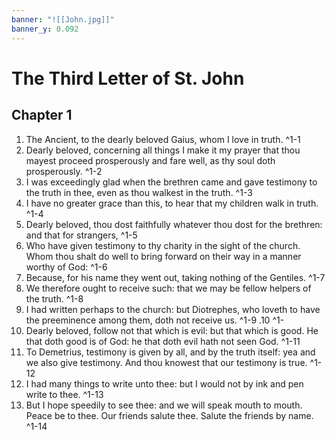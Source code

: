 ```yaml
---
banner: "![[John.jpg]]"
banner_y: 0.092
---
```


# The Third Letter of St. John

## Chapter 1

1. The Ancient, to the dearly beloved Gaius, whom I love in truth. ^1-1
2. Dearly beloved, concerning all things I make it my prayer that thou mayest proceed prosperously and fare well, as thy soul doth prosperously. ^1-2
3. I was exceedingly glad when the brethren came and gave testimony to the truth in thee, even as thou walkest in the truth. ^1-3
4. I have no greater grace than this, to hear that my children walk in truth. ^1-4
5. Dearly beloved, thou dost faithfully whatever thou dost for the brethren: and that for strangers, ^1-5
6. Who have given testimony to thy charity in the sight of the church. Whom thou shalt do well to bring forward on their way in a manner worthy of God: ^1-6
7. Because, for his name they went out, taking nothing of the Gentiles. ^1-7
8. We therefore ought to receive such: that we may be fellow helpers of the truth. ^1-8
9. I had written perhaps to the church: but Diotrephes, who loveth to have the preeminence among them, doth not receive us. ^1-9
.10 ^1-
11. Dearly beloved, follow not that which is evil: but that which is good. He that doth good is of God: he that doth evil hath not seen God. ^1-11
12. To Demetrius, testimony is given by all, and by the truth itself: yea and we also give testimony. And thou knowest that our testimony is true. ^1-12
13. I had many things to write unto thee: but I would not by ink and pen write to thee. ^1-13
14. But I hope speedily to see thee: and we will speak mouth to mouth. Peace be to thee. Our friends salute thee. Salute the friends by name. ^1-14
